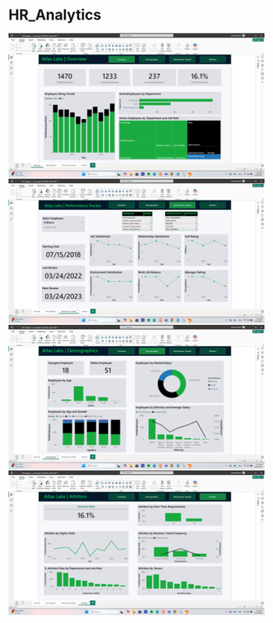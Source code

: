 # HR_Analytics


![image alt](https://github.com/asaad2k/HR_Analytics/blob/main/HR%20Analytics%20DashBoards/OverView.png?raw=true)
![image alt](https://github.com/asaad2k/HR_Analytics/blob/main/HR%20Analytics%20DashBoards/Prerformance%20Trcker.png?raw=true)
![image alt](https://github.com/asaad2k/HR_Analytics/blob/main/HR%20Analytics%20DashBoards/Demographics.png?raw=true)
![image alt](https://github.com/asaad2k/HR_Analytics/blob/main/HR%20Analytics%20DashBoards/Attrition.png?raw=true)
